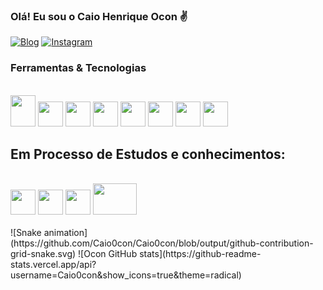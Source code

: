 ### Olá! Eu sou o Caio Henrique Ocon ✌️


[![Blog](https://img.shields.io/badge/LinkedIn-0077B5?style=for-the-badge&logo=linkedin&logoColor=white)](https://www.linkedin.com/in/caio-henrique-ocon-842b59191/)
[![Instagram](https://img.shields.io/badge/Instagram-E4405F?style=for-the-badge&logo=instagram&logoColor=white)](https://www.instagram.com/caioocon_dev/)

### Ferramentas & Tecnologias
<div style="display: inline_block"><br/>    
    <img src="https://cdn.jsdelivr.net/gh/devicons/devicon@latest/icons/html5/html5-original-wordmark.svg" width="40" height="50" />
    <img src="https://cdn.jsdelivr.net/gh/devicons/devicon@latest/icons/css3/css3-original.svg" width="40" height="40"  />
    <img src="https://cdn.jsdelivr.net/gh/devicons/devicon@latest/icons/javascript/javascript-original.svg" width="40" height="40" />
    <img src="https://cdn.jsdelivr.net/gh/devicons/devicon@latest/icons/python/python-original.svg" width="40" height="40" />
    <img src="https://cdn.jsdelivr.net/gh/devicons/devicon@latest/icons/photoshop/photoshop-original.svg" width="40" height="40" />
    <img src="https://cdn.jsdelivr.net/gh/devicons/devicon@latest/icons/figma/figma-original.svg" width="40" height="40" /> 
    <img src="https://cdn.jsdelivr.net/gh/devicons/devicon@latest/icons/git/git-original.svg" width="40" height="40" />
    <img src="https://cdn.jsdelivr.net/gh/devicons/devicon@latest/icons/github/github-original.svg" width="40" height="40" />
    
</div>

## Em Processo de Estudos e conhecimentos:
<div style="display: inline_block"><br/>
    <img src="https://cdn.jsdelivr.net/gh/devicons/devicon@latest/icons/react/react-original-wordmark.svg" width="40" height="40" />
    <img src="https://cdn.jsdelivr.net/gh/devicons/devicon@latest/icons/nodejs/nodejs-original-wordmark.svg" width="40" height="40" />
    <img loading="lazy" src="https://cdn.jsdelivr.net/gh/devicons/devicon/icons/linux/linux-original.svg" width="40" height="40"/>
    <img src="https://cdn.jsdelivr.net/gh/devicons/devicon@latest/icons/tailwindcss/tailwindcss-original-wordmark.svg" width="70" height="50" />
</div>
<br/>
![Snake animation](https://github.com/Caio0con/Caio0con/blob/output/github-contribution-grid-snake.svg) 
![Ocon GitHub stats](https://github-readme-stats.vercel.app/api?username=Caio0con&show_icons=true&theme=radical)

